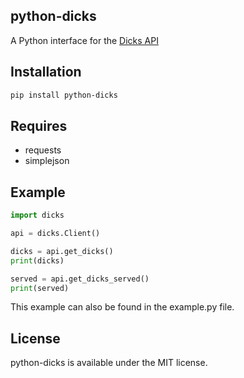 python-dicks
--
A Python interface for the [Dicks API](http://dicks-api.herokuapp.com)

Installation
--
```bash
pip install python-dicks
```

Requires
--
- requests
- simplejson

Example
--
```python
import dicks

api = dicks.Client()

dicks = api.get_dicks()
print(dicks)

served = api.get_dicks_served()
print(served)
```

This example can also be found in the example.py file.

License
--
python-dicks is available under the MIT license.


